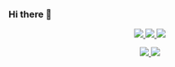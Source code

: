 ### Hi there 👋
<p align="center">
  <a href="https://github.com/anuraghazra/github-readme-stats">
    <img src="https://github-readme-stats.vercel.app/api?username=Mouiad-JRA&count_private=true&include_all_commits=true&show_icons=true&theme=tokyonight&hide_border=true">
  </a>
  <a href="https://github.com/DenverCoder1/github-readme-streak-stats">
    <img src="https://github-readme-streak-stats.herokuapp.com?user=Mouiad-JRA&theme=tokyonight&hide_border=true">
  </a>
  <a href="https://github.com/anuraghazra/github-readme-stats">
    <img src="https://github-readme-stats.vercel.app/api/wakatime?username=mouiad&theme=tokyonight&hide_border=true">
  </a>

</p>

<p align="center">
  <a href="https://github.com/anuraghazra/github-readme-stats">
    <img src="https://github-readme-stats.vercel.app/api/top-langs/?username=Mouiad-JRA&theme=tokyonight&hide_border=true">
  </a>
  
  <img  src="https://wakatime.com/share/@mouiad/c485fbe3-9b04-4a44-8a6a-a12fa71f0af7.svg">
</p>
